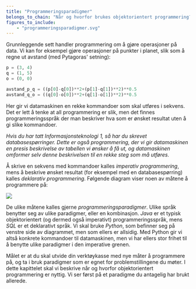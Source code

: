 ```yaml
---
title: "Programmeringsparadigmer"
belongs_to_chain: "Når og hvorfor brukes objektorientert programmering?"
figures_to_include:
	- "programmeringsparadigmer.svg"
---
```


Grunnleggende sett handler programmering om å gjøre operasjoner på data. Vi kan for eksempel gjøre operasjoner på punkter i planet, slik som å regne ut avstand (med Pytagoras' setning):

```py
p = (3, 4)
q = (1, 5)
o = (0, 0)

avstand_p_q = ((p[0]-q[0])**2+(p[1]-q[1])**2)**0.5
avstand_q_o = ((q[0]-o[0])**2+(q[1]-o[1])**2)**0.5
```
Her gir vi datamaskinen en rekke kommandoer som skal utføres i sekvens. Det er lett å tenke at all programmering er slik, men det finnes programmeringsspråk der man beskriver hva som er ønsket resultat uten å gi slike kommandoer. 

*Hvis du har tatt Informasjonsteknologi 1, så har du skrevet databasespørringer. Dette er også programmering, der vi gir datamaskinen en presis beskrivelse av tabellen vi ønsker å få ut, og datamaskinen omformer selv denne beskrivelsen til en rekke steg som må utføres.*

Å skrive en sekvens med kommandoer kalles *imperativ programmering*, mens å beskrive ønsket resultat (for eksempel med en databasespørring) kalles *deklarativ programmering*. Følgende diagram viser noen av måtene å programmere på:

<img src="/media/markdowncontent/assosiated_files/programmeringsparadigmer.svg">

De ulike måtene kalles gjerne *programmeringsparadigmer*. Ulike språk benytter seg av ulike paradigmer, eller en kombinasjon. *Java* er et typisk objektorientert (og dermed også imperativt) programmeringsspråk, mens *SQL* er et deklarativt språk. Vi skal bruke *Python*, som befinner seg på venstre side av diagrammet, men som ellers er allsidig. Med Python gir vi altså konkrete kommandoer til datamaskinen, men vi har ellers stor frihet til å benytte ulike paradigmer i den imperative grenen. 

Målet er at du skal utvide din verktøykasse med nye måter å programmere på, og ta i bruk paradigmer som er egnet for problemstillingene du møter. I dette kapittelet skal vi beskrive når og hvorfor objektorientert programmering er nyttig. Vi ser først på et paradigme du antagelig har brukt allerede.

